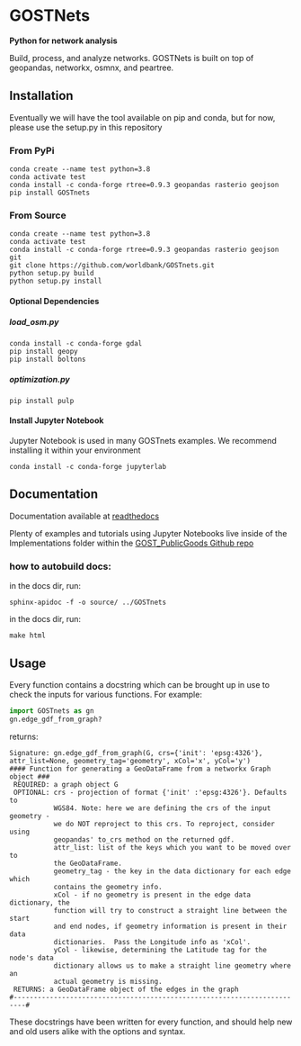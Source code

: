 # GOSTNets

**Python for network analysis**

Build, process, and analyze networks. GOSTNets is built on top of geopandas, networkx, osmnx, and peartree.

## Installation
Eventually we will have the tool available on pip and conda, but for now, please use the setup.py in this repository
### From PyPi
```
conda create --name test python=3.8
conda activate test
conda install -c conda-forge rtree=0.9.3 geopandas rasterio geojson
pip install GOSTnets
```

### From Source
```
conda create --name test python=3.8
conda activate test
conda install -c conda-forge rtree=0.9.3 geopandas rasterio geojson git
git clone https://github.com/worldbank/GOSTnets.git
python setup.py build
python setup.py install
```


#### Optional Dependencies

##### load_osm.py
```
conda install -c conda-forge gdal
pip install geopy
pip install boltons
```

##### optimization.py
```
pip install pulp
```

#### Install Jupyter Notebook
Jupyter Notebook is used in many GOSTnets examples. We recommend installing it within your environment
```
conda install -c conda-forge jupyterlab
```

## Documentation

Documentation available at [readthedocs](https://gostnets.readthedocs.io/)

Plenty of examples and tutorials using Jupyter Notebooks live inside of the Implementations folder within the [GOST_PublicGoods Github repo](https://github.com/worldbank/GOST_PublicGoods)

### how to autobuild docs:
in the docs dir, run: 
```
sphinx-apidoc -f -o source/ ../GOSTnets
```
in the docs dir, run:
```
make html
```

## Usage

Every function contains a docstring which can be brought up in use to check the inputs for various functions. For example: 

```python
import GOSTnets as gn
gn.edge_gdf_from_graph?
```

returns: 

```
Signature: gn.edge_gdf_from_graph(G, crs={'init': 'epsg:4326'}, attr_list=None, geometry_tag='geometry', xCol='x', yCol='y')
#### Function for generating a GeoDataFrame from a networkx Graph object ###
 REQUIRED: a graph object G
 OPTIONAL: crs - projection of format {'init' :'epsg:4326'}. Defaults to
           WGS84. Note: here we are defining the crs of the input geometry -
           we do NOT reproject to this crs. To reproject, consider using
           geopandas' to_crs method on the returned gdf.
           attr_list: list of the keys which you want to be moved over to
           the GeoDataFrame.
           geometry_tag - the key in the data dictionary for each edge which
           contains the geometry info.
           xCol - if no geometry is present in the edge data dictionary, the
           function will try to construct a straight line between the start
           and end nodes, if geometry information is present in their data
           dictionaries.  Pass the Longitude info as 'xCol'.
           yCol - likewise, determining the Latitude tag for the node's data
           dictionary allows us to make a straight line geometry where an
           actual geometry is missing.
 RETURNS: a GeoDataFrame object of the edges in the graph
#-------------------------------------------------------------------------#
```

These docstrings have been written for every function, and should help new and old users alike with the options and syntax.
